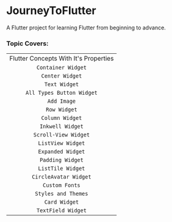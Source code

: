 # JourneyToFlutter

A Flutter project for learning Flutter from beginning to advance.

### Topic Covers:

|                                       |
|:-------------------------------------:|
| Flutter Concepts With It's Properties |
|          `Container Widget`           |
|            `Center Widget`            |
|             `Text Widget`             |
|       `All Types Button Widget`       |
|              `Add Image`              |
|             `Row Widget`              |
|            `Column Widget`            |
|           `Inkwell Widget`            |
|         `Scroll-View Widget`          |
|           `ListView Widget`           |
|           `Expanded Widget`           |
|           `Padding Widget`            |
|           `ListTile Widget`           |
|         `CircleAvatar Widget`         |
|            `Custom Fonts`             |
|          `Styles and Themes`          |
|             `Card Widget`             |
|          `TextField Widget`           |
